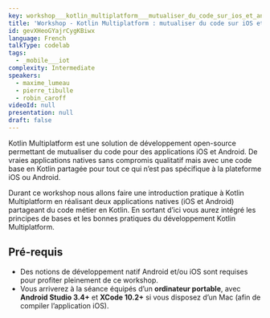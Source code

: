 ```yaml
---
key: workshop___kotlin_multiplatform___mutualiser_du_code_sur_ios_et_android
title: 'Workshop - Kotlin Multiplatform : mutualiser du code sur iOS et Android'
id: gevXHeoGYajrCygKBiwx
language: French
talkType: codelab
tags:
  - _mobile___iot
complexity: Intermediate
speakers:
  - maxime_lumeau
  - pierre_tibulle
  - robin_caroff
videoId: null
presentation: null
draft: false
---
```

Kotlin Multiplatform est une solution de développement open-source permettant de mutualiser du code pour des applications iOS et Android. De vraies applications natives sans compromis qualitatif mais avec une code base en Kotlin partagée pour tout ce qui n’est pas spécifique à la plateforme iOS ou Android.

Durant ce workshop nous allons faire une introduction pratique à Kotlin Multiplatform en réalisant deux applications natives (iOS et Android) partageant du code métier en Kotlin. En sortant d’ici vous aurez intégré les principes de bases et les bonnes pratiques du développement Kotlin Multiplatform.

## Pré-requis

  * Des notions de développement natif Android et/ou iOS sont requises pour profiter pleinement de ce workshop.
  * Vous arriverez à la séance équipés d’un **ordinateur portable**, avec **Android Studio 3.4+** et **XCode 10.2+** si vous disposez d’un Mac (afin de compiler l’application iOS).